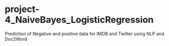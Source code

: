 # project-4_NaiveBayes_LogisticRegression
Prediction of Negative and positive data for IMDB and Twitter using NLP and Doc2Word

